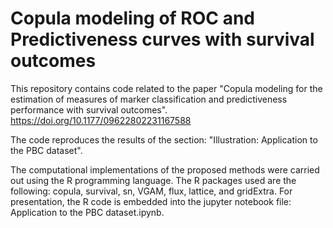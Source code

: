 # Copula modeling of ROC and Predictiveness curves with survival outcomes
This repository contains code related to the paper "Copula modeling for the estimation of measures of marker classification and predictiveness performance with survival outcomes". https://doi.org/10.1177/09622802231167588


The code reproduces the results of the section: "Illustration: Application to the PBC dataset".

The computational implementations of the proposed methods were carried out using the R programming language. The R packages used are the following: copula, survival, sn, VGAM, flux, lattice, and gridExtra. For presentation, the R code is embedded into the jupyter notebook file: Application to the PBC dataset.ipynb.

